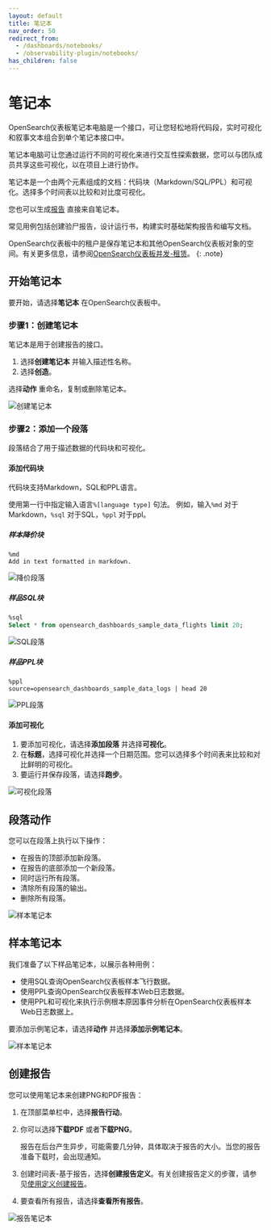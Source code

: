 ```yaml
---
layout: default
title: 笔记本
nav_order: 50
redirect_from: 
  - /dashboards/notebooks/
  - /observability-plugin/notebooks/
has_children: false
---
```


# 笔记本

OpenSearch仪表板笔记本电脑是一个接口，可让您轻松地将代码段，实时可视化和叙事文本组合到单个笔记本接口中。

笔记本电脑可让您通过运行不同的可视化来进行交互性探索数据，您可以与团队成员共享这些可视化，以在项目上进行协作。

笔记本是一个由两个元素组成的文档：代码块（Markdown/SQL/PPL）和可视化。选择多个时间表以比较和对比度可视化。

您也可以生成[报告]({{site.url}}{{site.baseurl}}/dashboards/reporting/) 直接来自笔记本。

常见用例包括创建验尸报告，设计运行书，构建实时基础架构报告和编写文档。

OpenSearch仪表板中的租户是保存笔记本和其他OpenSearch仪表板对象的空间。有关更多信息，请参阅[OpenSearch仪表板并发-租赁]({{site.url}}{{site.baseurl}}/security/multi-tenancy/tenant-index/)。
{: .note}


## 开始笔记本

要开始，请选择**笔记本** 在OpenSearch仪表板中。


### 步骤1：创建笔记本

笔记本是用于创建报告的接口。

1. 选择**创建笔记本** 并输入描述性名称。
1. 选择**创造**。

选择**动作** 重命名，复制或删除笔记本。

![创建笔记本]({{site.url}}{{site.baseurl}}/images/create_notebook.gif)

### 步骤2：添加一个段落

段落结合了用于描述数据的代码块和可视化。

#### 添加代码块

代码块支持Markdown，SQL和PPL语言。

使用第一行中指定输入语言`%[language type]` 句法。
例如，输入`%md` 对于Markdown，`%sql` 对于SQL，`%ppl` 对于ppl。

##### 样本降价块

```
%md
Add in text formatted in markdown.
```

![降价段落]({{site.url}}{{site.baseurl}}/images/markdown_notebooks.gif)

##### 样品SQL块

```sql
%sql
Select * from opensearch_dashboards_sample_data_flights limit 20;
```

![SQL段落]({{site.url}}{{site.baseurl}}/images/sql_notebooks.gif)

##### 样品PPL块

```
%ppl
source=opensearch_dashboards_sample_data_logs | head 20
```

![PPL段落]({{site.url}}{{site.baseurl}}/images/ppl_notebooks.gif)


#### 添加可视化

1. 要添加可视化，请选择**添加段落** 并选择**可视化**。
1. 在**标题**，选择可视化并选择一个日期范围。您可以选择多个时间表来比较和对比鲜明的可视化。
1. 要运行并保存段落，请选择**跑步**。

![可视化段落]({{site.url}}{{site.baseurl}}/images/visualization_notebooks.gif)

## 段落动作

您可以在段落上执行以下操作：

- 在报告的顶部添加新段落。
- 在报告的底部添加一个新段落。
- 同时运行所有段落。
- 清除所有段落的输出。
- 删除所有段落。

![样本笔记本]({{site.url}}{{site.baseurl}}/images/paragraphs_notebooks.gif)

## 样本笔记本

我们准备了以下样品笔记本，以展示各种用例：

- 使用SQL查询OpenSearch仪表板样本飞行数据。
- 使用PPL查询OpenSearch仪表板样本Web日志数据。
- 使用PPL和可视化来执行示例根本原因事件分析在OpenSearch仪表板样本Web日志数据上。

要添加示例笔记本，请选择**动作** 并选择**添加示例笔记本**。

![样本笔记本]({{site.url}}{{site.baseurl}}/images/sample_notebooks.gif)

## 创建报告

您可以使用笔记本来创建PNG和PDF报告：

1. 在顶部菜单栏中，选择**报告行动**。
1. 你可以选择**下载PDF** 或者**下载PNG**。

   报告在后台产生异步，可能需要几分钟，具体取决于报告的大小。当您的报告准备下载时，会出现通知。

1. 创建时间表-基于报告，选择**创建报告定义**。有关创建报告定义的步骤，请参见[使用定义创建报告]({{site.url}}{{site.baseurl}}/dashboards/reporting#creating-reports-using-a-definition)。
1. 要查看所有报告，请选择**查看所有报告**。

![报告笔记本]({{site.url}}{{site.baseurl}}/images/report_notebooks.gif)

